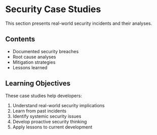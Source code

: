 # Security Case Studies

This section presents real-world security incidents and their analyses.

## Contents

- Documented security breaches
- Root cause analyses
- Mitigation strategies
- Lessons learned

## Learning Objectives

These case studies help developers:

1. Understand real-world security implications
2. Learn from past incidents
3. Identify systemic security issues
4. Develop proactive security thinking
5. Apply lessons to current development